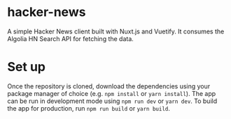 # hacker-news

A simple Hacker News client built with Nuxt.js and Vuetify. It consumes the Algolia HN Search API for fetching the data.

# Set up

Once the repository is cloned, download the dependencies using your package manager of choice (e.g. `npm install` or `yarn install`). The app can be run in development mode using `npm run dev` or `yarn dev`. To build the app for production, run `npm run build` or `yarn build`.
